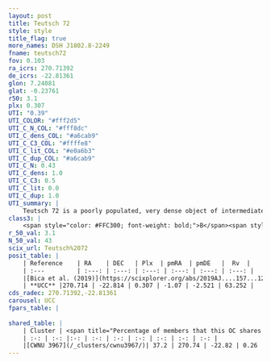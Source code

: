 ```yaml
---
layout: post
title: Teutsch 72
style: style
title_flag: true
more_names: DSH J1802.8-2249
fname: teutsch72
fov: 0.103
ra_icrs: 270.71392
de_icrs: -22.81361
glon: 7.24081
glat: -0.23761
r50: 3.1
plx: 0.307
UTI: "0.39"
UTI_COLOR: "#fff2d5"
UTI_C_N_COL: "#fff8dc"
UTI_C_dens_COL: "#a6cab9"
UTI_C_C3_COL: "#ffffe8"
UTI_C_lit_COL: "#e0a6b3"
UTI_C_dup_COL: "#a6cab9"
UTI_C_N: 0.43
UTI_C_dens: 1.0
UTI_C_C3: 0.5
UTI_C_lit: 0.0
UTI_C_dup: 1.0
UTI_summary: |
    Teutsch 72 is a poorly populated, very dense object of intermediate C3 quality. It is rarely studied in the literature, with no articles listed in the last 6 years. This object shares a moderate percentage of members with a later reported entry.
class3: |
    <span style="color: #FFC300; font-weight: bold;">B</span><span style="color: #FFC300; font-weight: bold;">B</span>
r_50_val: 3.1
N_50_val: 43
scix_url: Teutsch%2072
posit_table: |
    | Reference    | RA    | DEC   | Plx  | pmRA  | pmDE   |  Rv  |
    | :---         | :---: | :---: | :---: | :---: | :---: | :---: |
    |[Bica et al. (2019)](https://scixplorer.org/abs/2019AJ....157...12B) | 270.713 | -22.814 | -- | -- | -- | -- |
    | **UCC** |270.714 | -22.814 | 0.307 | -1.07 | -2.521 | 63.252 | 
cds_radec: 270.71392,-22.81361
carousel: UCC
fpars_table: |
    
shared_table: |
    | Cluster | <span title="Percentage of members that this OC shares with the ones listed">%</span>   | RA   | DEC   | Plx   | pmRA  | pmDE  | Rv | UTI |
    | :-: | :-: |:-: | :-: | :-: | :-: | :-: | :-: | :-: |
    |[CWNU 3967](/_clusters/cwnu3967/)| 37.2 | 270.74 | -22.82 | 0.26 | -0.97 | -2.38 | 41.25 |0.21 |
---
```

